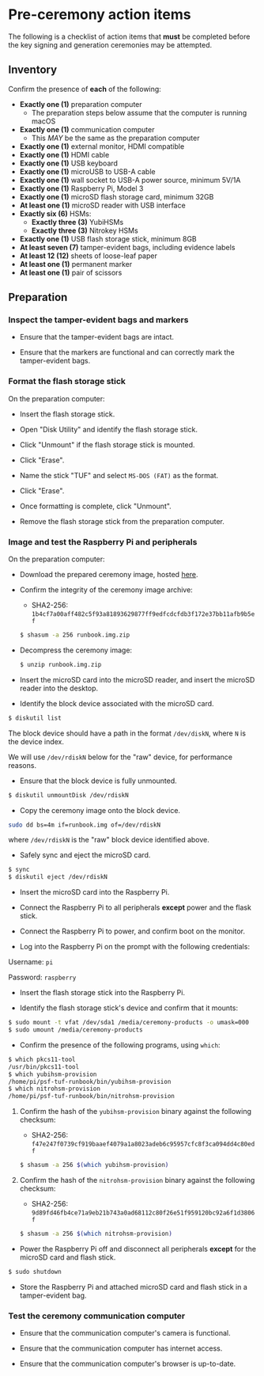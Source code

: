 Pre-ceremony action items
=========================

The following is a checklist of action items that **must** be completed
before the key signing and generation ceremonies may be attempted.

## Inventory

Confirm the presence of **each** of the following:

* **Exactly one (1)** preparation computer
  * The preparation steps below assume that the computer is running macOS
* **Exactly one (1)** communication computer
  * This *MAY* be the same as the preparation computer
* **Exactly one (1)** external monitor, HDMI compatible
* **Exactly one (1)** HDMI cable
* **Exactly one (1)** USB keyboard
* **Exactly one (1)** microUSB to USB-A cable
* **Exactly one (1)** wall socket to USB-A power source, minimum 5V/1A
* **Exactly one (1)** Raspberry Pi, Model 3
* **Exactly one (1)** microSD flash storage card, minimum 32GB
* **At least one (1)** microSD reader with USB interface
* **Exactly six (6)** HSMs:
  * **Exactly three (3)** YubiHSMs
  * **Exactly three (3)** Nitrokey HSMs
* **Exactly one (1)** USB flash storage stick, minimum 8GB
* **At least seven (7)** tamper-evident bags, including evidence labels
* **At least 12 (12)** sheets of loose-leaf paper
* **At least one (1)** permanent marker
* **At least one (1)** pair of scissors

## Preparation

### Inspect the tamper-evident bags and markers

* Ensure that the tamper-evident bags are intact.

* Ensure that the markers are functional and can correctly mark the tamper-evident bags.

### Format the flash storage stick

On the preparation computer:

* Insert the flash storage stick.

* Open "Disk Utility" and identify the flash storage stick.

* Click "Unmount" if the flash storage stick is mounted.

* Click "Erase".

* Name the stick "TUF" and select `MS-DOS (FAT)` as the format.

* Click "Erase".

* Once formatting is complete, click "Unmount".

* Remove the flash storage stick from the preparation computer.

### Image and test the Raspberry Pi and peripherals

On the preparation computer:

* Download the prepared ceremony image, hosted [here](https://drive.google.com/file/d/1eC8bFpLgccBts6uQCYeDW30kBi_IU2fD/view?usp=sharing).

* Confirm the integrity of the ceremony image archive:

    * SHA2-256: `1b4cf7a00aff482c5f93a81893629877ff9edfcdcfdb3f172e37bb11afb9b5ef`

    ```bash
    $ shasum -a 256 runbook.img.zip
    ```

* Decompress the ceremony image:

    ```bash
    $ unzip runbook.img.zip
    ```

* Insert the microSD card into the microSD reader, and insert the microSD reader into the
desktop.

* Identify the block device associated with the microSD card.

```bash
$ diskutil list
```

The block device should have a path in the format `/dev/diskN`, where `N` is the device index.

We will use `/dev/rdiskN` below for the "raw" device, for performance reasons.

* Ensure that the block device is fully unmounted.

```bash
$ diskutil unmountDisk /dev/rdiskN
```

* Copy the ceremony image onto the block device.

```bash
sudo dd bs=4m if=runbook.img of=/dev/rdiskN
```

where `/dev/rdiskN` is the "raw" block device identified above.

* Safely sync and eject the microSD card.

```bash
$ sync
$ diskutil eject /dev/rdiskN
```

* Insert the microSD card into the Raspberry Pi.

* Connect the Raspberry Pi to all peripherals **except** power and the flask stick.

* Connect the Raspberry Pi to power, and confirm boot on the monitor.

* Log into the Raspberry Pi on the prompt with the following credentials:

Username: `pi`

Password: `raspberry`

* Insert the flash storage stick into the Raspberry Pi.

* Identify the flash storage stick's device and confirm that it mounts:

```bash
$ sudo mount -t vfat /dev/sda1 /media/ceremony-products -o umask=000
$ sudo umount /media/ceremony-products
```

* Confirm the presence of the following programs, using `which`:

```bash
$ which pkcs11-tool
/usr/bin/pkcs11-tool
$ which yubihsm-provision
/home/pi/psf-tuf-runbook/bin/yubihsm-provision
$ which nitrohsm-provision
/home/pi/psf-tuf-runbook/bin/nitrohsm-provision
```

1. Confirm the hash of the `yubihsm-provision` binary against the following checksum:

    * SHA2-256: `f47e247f0739cf919baaef4079a1a8023adeb6c95957cfc8f3ca094dd4c80edf`

    ```bash
    $ shasum -a 256 $(which yubihsm-provision)
    ```

1. Confirm the hash of the `nitrohsm-provision` binary against the following checksum:

    * SHA2-256: `9d89fd46fb4ce71a9eb21b743a0ad68112c80f26e51f959120bc92a6f1d3806f`

    ```bash
    $ shasum -a 256 $(which nitrohsm-provision)
    ```

* Power the Raspberry Pi off and disconnect all peripherals **except** for the microSD card
and flash stick.

```bash
$ sudo shutdown
```

* Store the Raspberry Pi and attached microSD card and flash stick in a tamper-evident bag.

### Test the ceremony communication computer

* Ensure that the communication computer's camera is functional.

* Ensure that the communication computer has internet access.

* Ensure that the communication computer's browser is up-to-date.
